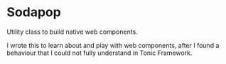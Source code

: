 # Sodapop

Utility class to build native web components.

I wrote this to learn about and play with web components, after I found a behaviour that I could not fully understand in Tonic Framework.
